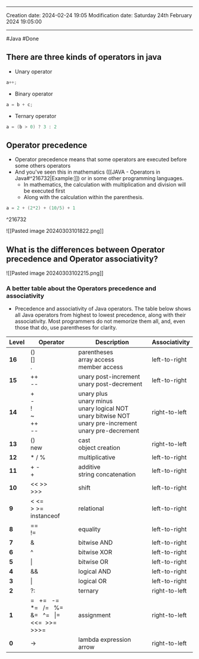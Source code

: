 

----
Creation date: 2024-02-24 19:05
Modification date: Saturday 24th February 2024 19:05:00

----

#Java 
#Done 

## There are three kinds of operators in java

- Unary operator
```java
a++;
```
- Binary operator
```java
a = b + c;
```
- Ternary operator
```java
a = (b > 0) ? 3 : 2
```


## Operator precedence

- Operator precedence means that some operators are executed before some others operators 
- And you've seen this in mathematics ([[JAVA - Operators in Java#^216732|Example:]]) or in some other programming languages.
	- In mathematics, the calculation with multiplication and division will be executed first
	- Along with the calculation within the parenthesis.

```java
a = 2 + (2*2) + (10/5) + 1
```
^216732

![[Pasted image 20240303101822.png]]

## What is the differences between Operator precedence and Operator associativity?

![[Pasted image 20240303102215.png]]

### A better table about the Operators precedence and associativity

- Precedence and associativity of Java operators. The table below shows all Java operators from highest to lowest precedence, along with their associativity. Most programmers do not memorize them all, and, even those that do, use parentheses for clarity.

| Level  | Operator                                                            | Description                                                                                                                 | Associativity |
| ------ | ------------------------------------------------------------------- | --------------------------------------------------------------------------------------------------------------------------- | ------------- |
| **16** | ()  <br>[]  <br>.                                                   | parentheses  <br>array access  <br>member access                                                                            | left-to-right |
| **15** | ++  <br>--                                                          | unary post-increment  <br>unary post-decrement                                                                              | left-to-right |
| **14** | +  <br>-  <br>!  <br>~  <br>++  <br>--                              | unary plus  <br>unary minus  <br>unary logical NOT  <br>unary bitwise NOT  <br>unary pre-increment  <br>unary pre-decrement | right-to-left |
| **13** | ()  <br>new                                                         | cast  <br>object creation                                                                                                   | right-to-left |
| **12** | * / %                                                               | multiplicative                                                                                                              | left-to-right |
| **11** | + -  <br>+                                                          | additive  <br>string concatenation                                                                                          | left-to-right |
| **10** | << >>  <br>>>>                                                      | shift                                                                                                                       | left-to-right |
| **9**  | < <=  <br>> >=  <br>instanceof                                      | relational                                                                                                                  | left-to-right |
| **8**  | ==  <br>!=                                                          | equality                                                                                                                    | left-to-right |
| **7**  | &                                                                   | bitwise AND                                                                                                                 | left-to-right |
| **6**  | ^                                                                   | bitwise XOR                                                                                                                 | left-to-right |
| **5**  | \|                                                                  | bitwise OR                                                                                                                  | left-to-right |
| **4**  | &&                                                                  | logical AND                                                                                                                 | left-to-right |
| **3**  | \|                                                                  | logical OR                                                                                                                  | left-to-right |
| **2**  | ?:                                                                  | ternary                                                                                                                     | right-to-left |
| **1**  | =   +=   -=  <br>*=   /=   %=  <br>&=   ^=   \|=  <br><<=  >>= >>>= | assignment                                                                                                                  | right-to-left |
| **0**  | ->                                                                  | lambda expression arrow                                                                                                     | right-to-left |
